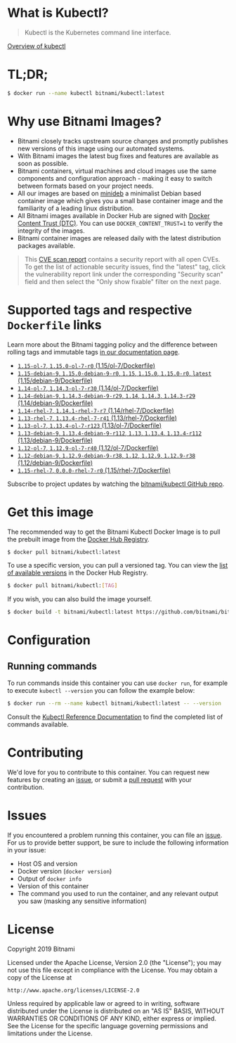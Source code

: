 
# What is Kubectl?

> Kubectl is the Kubernetes command line interface.

[Overview of kubectl](https://kubernetes.io/docs/reference/kubectl/overview/)

# TL;DR;

```bash
$ docker run --name kubectl bitnami/kubectl:latest
```

# Why use Bitnami Images?

* Bitnami closely tracks upstream source changes and promptly publishes new versions of this image using our automated systems.
* With Bitnami images the latest bug fixes and features are available as soon as possible.
* Bitnami containers, virtual machines and cloud images use the same components and configuration approach - making it easy to switch between formats based on your project needs.
* All our images are based on [minideb](https://github.com/bitnami/minideb) a minimalist Debian based container image which gives you a small base container image and the familiarity of a leading linux distribution.
* All Bitnami images available in Docker Hub are signed with [Docker Content Trust (DTC)](https://docs.docker.com/engine/security/trust/content_trust/). You can use `DOCKER_CONTENT_TRUST=1` to verify the integrity of the images.
* Bitnami container images are released daily with the latest distribution packages available.


> This [CVE scan report](https://quay.io/repository/bitnami/kubectl?tab=tags) contains a security report with all open CVEs. To get the list of actionable security issues, find the "latest" tag, click the vulnerability report link under the corresponding "Security scan" field and then select the "Only show fixable" filter on the next page.

# Supported tags and respective `Dockerfile` links

Learn more about the Bitnami tagging policy and the difference between rolling tags and immutable tags [in our documentation page](https://docs.bitnami.com/containers/how-to/understand-rolling-tags-containers/).


* [`1.15-ol-7`, `1.15.0-ol-7-r0` (1.15/ol-7/Dockerfile)](https://github.com/bitnami/bitnami-docker-kubectl/blob/1.15.0-ol-7-r0/1.15/ol-7/Dockerfile)
* [`1.15-debian-9`, `1.15.0-debian-9-r0`, `1.15`, `1.15.0`, `1.15.0-r0`, `latest` (1.15/debian-9/Dockerfile)](https://github.com/bitnami/bitnami-docker-kubectl/blob/1.15.0-debian-9-r0/1.15/debian-9/Dockerfile)
* [`1.14-ol-7`, `1.14.3-ol-7-r30` (1.14/ol-7/Dockerfile)](https://github.com/bitnami/bitnami-docker-kubectl/blob/1.14.3-ol-7-r30/1.14/ol-7/Dockerfile)
* [`1.14-debian-9`, `1.14.3-debian-9-r29`, `1.14`, `1.14.3`, `1.14.3-r29` (1.14/debian-9/Dockerfile)](https://github.com/bitnami/bitnami-docker-kubectl/blob/1.14.3-debian-9-r29/1.14/debian-9/Dockerfile)
* [`1.14-rhel-7`, `1.14.1-rhel-7-r7` (1.14/rhel-7/Dockerfile)](https://github.com/bitnami/bitnami-docker-kubectl/blob/1.14.1-rhel-7-r7/1.14/rhel-7/Dockerfile)
* [`1.13-rhel-7`, `1.13.4-rhel-7-r41` (1.13/rhel-7/Dockerfile)](https://github.com/bitnami/bitnami-docker-kubectl/blob/1.13.4-rhel-7-r41/1.13/rhel-7/Dockerfile)
* [`1.13-ol-7`, `1.13.4-ol-7-r123` (1.13/ol-7/Dockerfile)](https://github.com/bitnami/bitnami-docker-kubectl/blob/1.13.4-ol-7-r123/1.13/ol-7/Dockerfile)
* [`1.13-debian-9`, `1.13.4-debian-9-r112`, `1.13`, `1.13.4`, `1.13.4-r112` (1.13/debian-9/Dockerfile)](https://github.com/bitnami/bitnami-docker-kubectl/blob/1.13.4-debian-9-r112/1.13/debian-9/Dockerfile)
* [`1.12-ol-7`, `1.12.9-ol-7-r40` (1.12/ol-7/Dockerfile)](https://github.com/bitnami/bitnami-docker-kubectl/blob/1.12.9-ol-7-r40/1.12/ol-7/Dockerfile)
* [`1.12-debian-9`, `1.12.9-debian-9-r38`, `1.12`, `1.12.9`, `1.12.9-r38` (1.12/debian-9/Dockerfile)](https://github.com/bitnami/bitnami-docker-kubectl/blob/1.12.9-debian-9-r38/1.12/debian-9/Dockerfile)
* [`1.15-rhel-7`, `0.0.0-rhel-7-r0` (1.15/rhel-7/Dockerfile)](https://github.com/bitnami/bitnami-docker-kubectl/blob/0.0.0-rhel-7-r0/1.15/rhel-7/Dockerfile)

Subscribe to project updates by watching the [bitnami/kubectl GitHub repo](https://github.com/bitnami/bitnami-docker-kubectl).

# Get this image

The recommended way to get the Bitnami Kubectl Docker Image is to pull the prebuilt image from the [Docker Hub Registry](https://hub.docker.com/r/bitnami/kubectl).

```bash
$ docker pull bitnami/kubectl:latest
```

To use a specific version, you can pull a versioned tag. You can view the [list of available versions](https://hub.docker.com/r/bitnami/kubectl/tags/) in the Docker Hub Registry.

```bash
$ docker pull bitnami/kubectl:[TAG]
```

If you wish, you can also build the image yourself.

```bash
$ docker build -t bitnami/kubectl:latest https://github.com/bitnami/bitnami-docker-kubectl.git
```

# Configuration

## Running commands

To run commands inside this container you can use `docker run`, for example to execute `kubectl --version` you can follow the example below:

```bash
$ docker run --rm --name kubectl bitnami/kubectl:latest -- --version
```

Consult the [Kubectl Reference Documentation](https://kubernetes.io/docs/reference/generated/kubectl/kubectl-commands) to find the completed list of commands available.

# Contributing

We'd love for you to contribute to this container. You can request new features by creating an [issue](https://github.com/bitnami/bitnami-docker-kubectl/issues), or submit a [pull request](https://github.com/bitnami/bitnami-docker-kubectl/pulls) with your contribution.

# Issues

If you encountered a problem running this container, you can file an [issue](https://github.com/bitnami/bitnami-docker-kubectl/issues). For us to provide better support, be sure to include the following information in your issue:

- Host OS and version
- Docker version (`docker version`)
- Output of `docker info`
- Version of this container
- The command you used to run the container, and any relevant output you saw (masking any sensitive information)

# License

Copyright 2019 Bitnami

Licensed under the Apache License, Version 2.0 (the "License");
you may not use this file except in compliance with the License.
You may obtain a copy of the License at

    http://www.apache.org/licenses/LICENSE-2.0

Unless required by applicable law or agreed to in writing, software
distributed under the License is distributed on an "AS IS" BASIS,
WITHOUT WARRANTIES OR CONDITIONS OF ANY KIND, either express or implied.
See the License for the specific language governing permissions and
limitations under the License.
